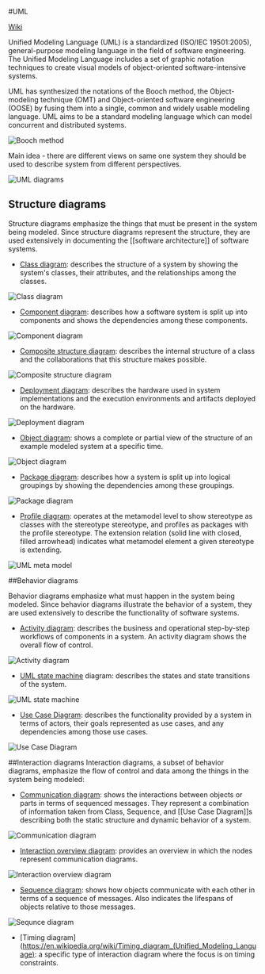 #UML

[Wiki](http://en.wikipedia.org/wiki/Unified_Modeling_Language)

Unified Modeling Language (UML) is a standardized (ISO/IEC 19501:2005), general-purpose modeling language in the field of software engineering. The Unified Modeling Language includes a set of graphic notation techniques to create visual models of object-oriented software-intensive systems.

UML has synthesized the notations of the Booch method, the Object-modeling technique (OMT) and Object-oriented software engineering (OOSE) by fusing them into a single, common and widely usable modeling language. UML aims to be a standard modeling language which can model concurrent and distributed systems.

![Booch method](https://upload.wikimedia.org/wikipedia/commons/c/c2/Booch-diagram.png)

Main idea - there are different views on same one system they should be used to describe system from different perspectives.

![UML diagrams](http://upload.wikimedia.org/wikipedia/commons/e/ed/UML_diagrams_overview.svg)

## Structure diagrams
Structure diagrams emphasize the things that must be present in the system being modeled. Since structure diagrams represent the structure, they are used extensively in documenting the [[software architecture]] of software systems.

* [Class diagram](https://en.wikipedia.org/wiki/Class_diagram): describes the structure of a system by showing the system's classes, their attributes, and the relationships among the classes.

![Class diagram](https://upload.wikimedia.org/wikipedia/commons/4/41/BankAccount1.svg)
* [Component diagram](https://en.wikipedia.org/wiki/Component_diagram): describes how a software system is split up into components and shows the dependencies among these components.

![Component diagram](https://upload.wikimedia.org/wikipedia/commons/b/b8/Policy_Admin_Component_Diagram.PNG)
* [Composite structure diagram](https://en.wikipedia.org/wiki/Composite_structure_diagram): describes the internal structure of a class and the collaborations that this structure makes possible.

![Composite structure diagram](https://upload.wikimedia.org/wikipedia/commons/b/b0/Composite_Structure_Diagram.png)
* [Deployment diagram](https://en.wikipedia.org/wiki/Deployment_diagram): describes the hardware used in system implementations and the execution environments and artifacts deployed on the hardware.

![Deployment diagram](https://upload.wikimedia.org/wikipedia/commons/b/b9/Deployment_Diagram.PNG)
* [Object diagram](https://en.wikipedia.org/wiki/Object_diagram): shows a complete or partial view of the structure of an example modeled system at a specific time.

![Object diagram](https://upload.wikimedia.org/wikipedia/commons/1/17/Object_diagram.png)
* [Package diagram](https://en.wikipedia.org/wiki/Package_diagram): describes how a system is split up into logical groupings by showing the dependencies among these groupings.

![Package diagram](https://upload.wikimedia.org/wikipedia/commons/7/7b/Package_Diagram.PNG)
* [Profile diagram](https://en.wikipedia.org/wiki/Profile_diagram): operates at the metamodel level to show stereotype as classes with the stereotype stereotype, and profiles as packages with the profile stereotype. The extension relation (solid line with closed, filled arrowhead) indicates what metamodel element a given stereotype is extending.

![UML meta model](https://upload.wikimedia.org/wikipedia/commons/9/93/M0-m3.png)

##Behavior diagrams

Behavior diagrams emphasize what must happen in the system being modeled. Since behavior diagrams illustrate the behavior of a system, they are used extensively to describe the functionality of software systems.

* [Activity diagram](https://en.wikipedia.org/wiki/Activity_diagram): describes the business and operational step-by-step workflows of components in a system. An activity diagram shows the overall flow of control.

![Activity diagram](https://upload.wikimedia.org/wikipedia/commons/e/e7/Activity_conducting.svg)
* [UML state machine](https://en.wikipedia.org/wiki/UML_state_machine) diagram: describes the states and state transitions of the system.

![UML state machine](https://upload.wikimedia.org/wikipedia/commons/b/be/UML_state_diagram.png)
* [Use Case Diagram](https://en.wikipedia.org/wiki/Use_Case_Diagram): describes the functionality provided by a system in terms of actors, their goals represented as use cases, and any dependencies among those use cases.

![Use Case Diagram](https://upload.wikimedia.org/wikipedia/commons/7/71/UML_Use_Case_diagram.svg)

##Interaction diagrams
Interaction diagrams, a subset of behavior diagrams, emphasize the flow of control and data among the things in the system being modeled:
* [Communication diagram](https://en.wikipedia.org/wiki/Communication_diagram): shows the interactions between objects or parts in terms of sequenced messages. They represent a combination of information taken from Class, Sequence, and [[Use Case Diagram]]s describing both the static structure and dynamic behavior of a system.

![Communication diagram](https://upload.wikimedia.org/wikipedia/commons/9/92/Kommunikations_diagramm-2.png)
* [Interaction overview diagram](https://en.wikipedia.org/wiki/Interaction_overview_diagram): provides an overview in which the nodes represent communication diagrams.

![Interaction overview diagram](https://upload.wikimedia.org/wikipedia/commons/7/7a/Iau-diagramm-1.png)
* [Sequence diagram](https://en.wikipedia.org/wiki/Sequence_diagram): shows how objects communicate with each other in terms of a sequence of messages. Also indicates the lifespans of objects relative to those messages.

![Sequnce diagram](https://upload.wikimedia.org/wikipedia/commons/9/9b/CheckEmail.svg)
* [Timing diagram](https://en.wikipedia.org/wiki/Timing_diagram_(Unified_Modeling_Language): a specific type of interaction diagram where the focus is on timing constraints.


